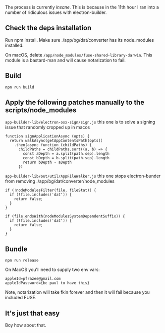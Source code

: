 The process is currently *insane*. This is because in the 11th hour I ran into a number of ridiculous issues with electron-builder.

## Check the deps installation

Run npm install. Make sure ./app/bg/dat/converter has its node_modules installed.

On macOS, delete `/app/node_modules/fuse-shared-library-darwin`. This module is a bastard-man and will cause notarization to fail.

## Build

`npm run build`

## Apply the following patches manually to the scripts/node_modules

`app-builder-lib/electron-osx-sign/sign.js` this one is to solve a signing issue that randomly cropped up in macos

```
function signApplicationAsync (opts) {
  return walkAsync(getAppContentsPath(opts))
    .then(async function (childPaths) {
      childPaths = childPaths.sort((a, b) => {
        const aDepth = a.split(path.sep).length
        const bDepth = b.split(path.sep).length
        return bDepth - aDepth
      })
```


`app-builder-lib/out/util/AppFileWalker.js` this one stops electron-bunder from removing ./app/bg/dat/converter/node_modules

```
if (!nodeModulesFilter(file, fileStat)) {
  if (!file.includes('dat')) {
    return false;
  }
}

if (file.endsWith(nodeModulesSystemDependentSuffix)) {
  if (!file.includes('dat')) {
    return false;
  }
}
```

## Bundle

`npm run release`

On MacOS you'll need to supply two env vars:

```
appleId=pfrazee@gmail.com
appleIdPassword={be paul to have this}
```

Note, notarization will take fkin forever and then it will fail because you included FUSE.

## It's just that easy

Boy how about that.